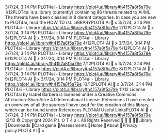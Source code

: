 3/7/24, 3:14 PM PLOT4ai - Library
https://plot4.ai/library#h4157a8f5a79e 1/12PLOT4ai is a library (currently) containing 86 threats related to
AI/ML. The threats have been classi ed in 8 di erent categories.
In case you are new to PLOT4ai, read the HOW TO  rst.
LIBRARYPLOT4
AI 
x
3/7/24, 3:14 PM PLOT4ai - Library
https://plot4.ai/library#h4157a8f5a79e 2/12PLOT4
AI 
x
3/7/24, 3:14 PM PLOT4ai - Library
https://plot4.ai/library#h4157a8f5a79e 3/12PLOT4
AI 
x
3/7/24, 3:14 PM PLOT4ai - Library
https://plot4.ai/library#h4157a8f5a79e 4/12PLOT4
AI 
x
3/7/24, 3:14 PM PLOT4ai - Library
https://plot4.ai/library#h4157a8f5a79e 5/12PLOT4
AI 
x
3/7/24, 3:14 PM PLOT4ai - Library
https://plot4.ai/library#h4157a8f5a79e 6/12PLOT4
AI 
x
3/7/24, 3:14 PM PLOT4ai - Library
https://plot4.ai/library#h4157a8f5a79e 7/12PLOT4
AI 
x
3/7/24, 3:14 PM PLOT4ai - Library
https://plot4.ai/library#h4157a8f5a79e 8/12PLOT4
AI 
x
3/7/24, 3:14 PM PLOT4ai - Library
https://plot4.ai/library#h4157a8f5a79e 9/12PLOT4
AI 
x
3/7/24, 3:14 PM PLOT4ai - Library
https://plot4.ai/library#h4157a8f5a79e 10/12PLOT4
AI 
x
3/7/24, 3:14 PM PLOT4ai - Library
https://plot4.ai/library#h4157a8f5a79e 11/12
License
PLOT4ai by Isabel Barberá is licensed under a Creative Commons
Attribution-ShareAlike 4.0 International License.
References
I have created an overview of all the sources I have used for the
creation of this library, which can be found under References
PLOT4AI
Useful LinksPLOT4
AI 
x
3/7/24, 3:14 PM PLOT4ai - Library
https://plot4.ai/library#h4157a8f5a79e 12/12
© Copyright 2024 P L O T 4 a i. All Rights Reserved
   Library
Downloads
Card game
Assessments
Home
About
Privacy policy PLOT4
AI 
x
